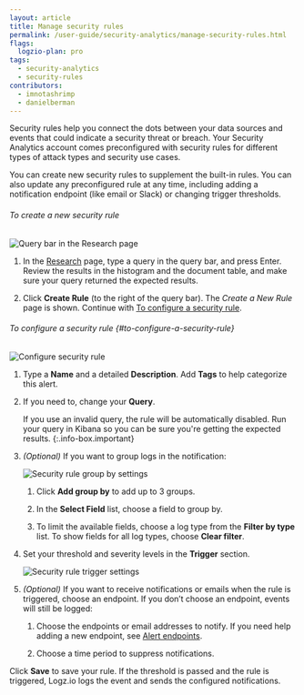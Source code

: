 ```yaml
---
layout: article
title: Manage security rules
permalink: /user-guide/security-analytics/manage-security-rules.html
flags:
  logzio-plan: pro
tags:
  - security-analytics
  - security-rules
contributors:
  - imnotashrimp
  - danielberman
---
```


Security rules help you connect the dots between your data sources and events that could indicate a security threat or breach.
Your Security Analytics account comes preconfigured with security rules for different types of attack types and security use cases.

You can create new security rules to supplement the built-in rules.
You can also update any preconfigured rule at any time, including adding a notification endpoint (like email or Slack) or changing trigger thresholds.

###### To create a new security rule

![Query bar in the Research page]({{site.baseurl}}/images/security-analytics/security-analytics--research-query-bar.png)

1.  In the [Research](https://app.logz.io/#/dashboard/security/research) page, type a query in the query bar, and press Enter.
  Review the results in the histogram and the document table, and make sure your query returned the expected results.

2.  Click **Create Rule** (to the right of the query bar).
  The _Create a New Rule_ page is shown.
  Continue with [To configure a security rule](#to-configure-a-security-rule).


###### To configure a security rule {#to-configure-a-security-rule}

![Configure security rule]({{site.baseurl}}/images/security-analytics/security-analytics--configure-correlation-rule.png)

1.  Type a **Name** and a detailed **Description**.
  Add **Tags** to help categorize this alert.

2.  If you need to, change your **Query**.

    If you use an invalid query, the rule will be automatically disabled. Run your query in Kibana so you can be sure you're getting the expected results.
    {:.info-box.important}

3.  _(Optional)_ If you want to group logs in the notification:

    ![Security rule group by settings]({{site.baseurl}}/images/security-analytics/security-analytics--correlation-rule-group-by.png)

    1. Click **Add group by** to add up to 3 groups.

    2. In the **Select Field** list, choose a field to group by.

    3. To limit the available fields, choose a log type from the **Filter by type** list.
      To show fields for all log types, choose **Clear filter**.

4.  Set your threshold and severity levels in the **Trigger** section.

    ![Security rule trigger settings]({{site.baseurl}}/images/security-analytics/security-analytics--correlation-rule-trigger-settings.png)

5.  _(Optional)_ If you want to receive notifications or emails when the rule is triggered, choose an endpoint.
  If you don’t choose an endpoint, events will still be logged:

    1. Choose the endpoints or email addresses to notify.
      If you need help adding a new endpoint, see [Alert endpoints]({{site.baseurl}}/user-guide/integrations/endpoints.html).

    2. Choose a time period to suppress notifications.

Click **Save** to save your rule.
If the threshold is passed and the rule is triggered, Logz.io logs the event and sends the configured notifications.